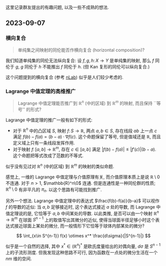这里记录群友提出的有趣问题, 以及一些不成熟的想法.

## 2023-09-07

### 横向复合

> 单纯集之间映射的同伦能否作横向复合 (horizontal composition)?

我们知道单纯集的同伦无法纵向复合: 设 $f,g,h\colon X\to Y$ 是单纯集的映射, 那么 $f$ 同伦于 $g$, $g$ 同伦于 $h$ 不能推出 $f$ 同伦于 $h$.
(但 Kan 复形的同伦可以纵向复合.)

这个问题提到的横向复合 (参考 [nLab](https://ncatlab.org/nlab/show/horizontal+composition)) 似乎是人们较少考虑的.

### Lagrange 中值定理的高维推广

> Lagrange 中值定理能否推广到 $\mathbb{R}^n$ (中的区域) 到 $\mathbb{R}^m$ 的映射, 而且保持 ``等号'' 的形式?

Lagrange 中值定理的推广一般有如下的形式:

- 对于 $\mathbb{R}^n$ 中的凸区域 $S$, 映射 $f\colon S \to \mathbb{R}$, 两点 $a,b\in S$, 存在线段 $ab$ 上一点 $c$ 满足 $f(b)-f(a)=(b-a)\cdot \nabla f(c)$. 这个命题保留了等号, 但是值域还是 $\mathbb{R}$, 而且定义域上只有一条线段发挥作用.
- 对于映射 $f\colon [a,b] \to \mathbb{R}^m$, 存在 $c\in [a,b]$ 满足 $|f(b)-f(a)| \leq |f'(c)|(b-a)$. 这个命题把等式改成了范数的不等式.

似乎没有见过对 $\mathbb{R}^n$ (中的区域) 到 $\mathbb{R}^m$ 的映射的类似命题.

感觉上, 一维的 Lagrange 中值定理与介值原理有关, 而介值原理本质上是说 $\mathbb{R}\setminus 0$ 不连通. 对于 $n>1$, $\mathbb{R}^n\0$ 连通.
但是连通性是一种同伦群的性质; $\mathbb{R}^n\setminus 0$ 有非平凡的 $\pi_n$. 以这个思路有可能找到推广.

另外一个想法. Lagrange 中值定理中的表达式 $\frac{f(b)-f(a)}{b-a}$ 可以视作 $f$ 的导数的近似: 当 $a,b$ 足够接近时, 这个表达式接近 $a$ 处的导数,
而 Lagrange 中值定理说的是, 它恰等于 $a,b$ 中间某处的导数.
以此类推, 是否可以由一个映射 $\mathbb{R}^n\to \mathbb{R}^m$ 在球面 $S^{n-1}$ 上的取值写出其微分的近似,
使得当球面半径足够小时这个表达式接近球面上某处的微分, 而一般情形下它恰等于球体内部某处的微分?

$$
\int_{x\in S^{n-1}} f(x) \otimes x^* \frac{d\sigma}{|S^{n-1}|}
$$

似乎是一个自然的选择, 其中 $x^* \in (\mathbb{R}^n)^*$ 是欧氏度量给出的对偶向量, $d\sigma$ 是 $S^{n-1}$ 上的子流形测度.
但我发现这种思路不可行, 因为函数在一点处的微分生活在一个 $nm$ 维的空间.
